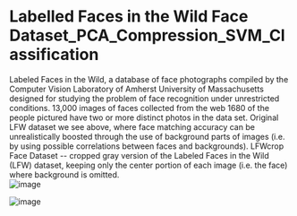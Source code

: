 # Labelled Faces in the Wild Face Dataset_PCA_Compression_SVM_Classification

Labeled Faces in the Wild, a database of face photographs compiled by the Computer Vision Laboratory of Amherst University of Massachusetts designed for studying the problem of face recognition under unrestricted conditions. 13,000 images of faces collected from the web 1680 of the people pictured have two or more distinct photos in the data set. Original LFW dataset we see above, where face matching accuracy can be unrealistically boosted through the use of background parts of images (i.e. by using possible correlations between faces and backgrounds). LFWcrop Face Dataset -- cropped gray version of the Labeled Faces in the Wild (LFW) dataset, keeping only the center portion of each image (i.e. the face) where background is omitted.</br>
![image](https://github.com/mvipinchand/Face-Dataset-Compression-Recognition-using-Principal-Component-Analysis-and-SVM-Algorithms/assets/73341926/d1df7842-bb5b-4449-902a-62ee0c4f80bf)


![image](https://github.com/mvipinchand/Face-Dataset-Compression-Recognition-using-Principal-Component-Analysis-and-SVM-Algorithms/assets/73341926/d192e1af-1648-425f-b9dd-3318ee966c28)

